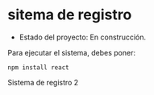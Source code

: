 <h1>sitema de registro</h1> 

- Estado del proyecto: En construcción.

Para ejecutar el sistema, debes poner:

```npm install react```

Sistema de registro 2
